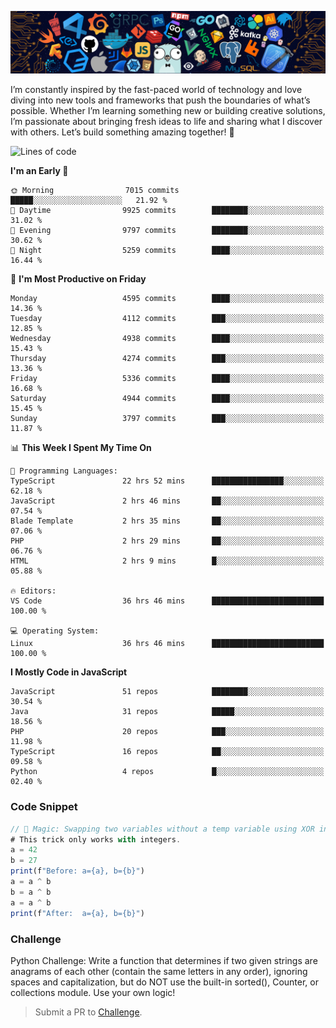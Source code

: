![](https://github.com/0x3EF8/0x3EF8/raw/main/images/header_.png)

I’m constantly inspired by the fast-paced world of technology and love diving into new tools and frameworks that push the boundaries of what’s possible. Whether I’m learning something new or building creative solutions, I’m passionate about bringing fresh ideas to life and sharing what I discover with others. Let’s build something amazing together! 🚀

<!--START_SECTION:header-->
![Lines of code](https://img.shields.io/badge/From%20Hello%20World%20I%27ve%20Written-23.1%20million%20lines%20of%20code-blue)

**I'm an Early 🐤** 

```text
🌞 Morning                7015 commits        █████░░░░░░░░░░░░░░░░░░░░   21.92 % 
🌆 Daytime                9925 commits        ████████░░░░░░░░░░░░░░░░░   31.02 % 
🌃 Evening                9797 commits        ████████░░░░░░░░░░░░░░░░░   30.62 % 
🌙 Night                  5259 commits        ████░░░░░░░░░░░░░░░░░░░░░   16.44 % 
```
📅 **I'm Most Productive on Friday** 

```text
Monday                   4595 commits        ████░░░░░░░░░░░░░░░░░░░░░   14.36 % 
Tuesday                  4112 commits        ███░░░░░░░░░░░░░░░░░░░░░░   12.85 % 
Wednesday                4938 commits        ████░░░░░░░░░░░░░░░░░░░░░   15.43 % 
Thursday                 4274 commits        ███░░░░░░░░░░░░░░░░░░░░░░   13.36 % 
Friday                   5336 commits        ████░░░░░░░░░░░░░░░░░░░░░   16.68 % 
Saturday                 4944 commits        ████░░░░░░░░░░░░░░░░░░░░░   15.45 % 
Sunday                   3797 commits        ███░░░░░░░░░░░░░░░░░░░░░░   11.87 % 
```


📊 **This Week I Spent My Time On** 

```text
💬 Programming Languages: 
TypeScript               22 hrs 52 mins      ████████████████░░░░░░░░░   62.18 % 
JavaScript               2 hrs 46 mins       ██░░░░░░░░░░░░░░░░░░░░░░░   07.54 % 
Blade Template           2 hrs 35 mins       ██░░░░░░░░░░░░░░░░░░░░░░░   07.06 % 
PHP                      2 hrs 29 mins       ██░░░░░░░░░░░░░░░░░░░░░░░   06.76 % 
HTML                     2 hrs 9 mins        █░░░░░░░░░░░░░░░░░░░░░░░░   05.88 % 

🔥 Editors: 
VS Code                  36 hrs 46 mins      █████████████████████████   100.00 % 

💻 Operating System: 
Linux                    36 hrs 46 mins      █████████████████████████   100.00 % 
```

**I Mostly Code in JavaScript** 

```text
JavaScript               51 repos            ████████░░░░░░░░░░░░░░░░░   30.54 % 
Java                     31 repos            █████░░░░░░░░░░░░░░░░░░░░   18.56 % 
PHP                      20 repos            ███░░░░░░░░░░░░░░░░░░░░░░   11.98 % 
TypeScript               16 repos            ██░░░░░░░░░░░░░░░░░░░░░░░   09.58 % 
Python                   4 repos             █░░░░░░░░░░░░░░░░░░░░░░░░   02.40 % 
```




<!--END_SECTION:header-->

<!--START_SECTION:footer-->
### Code Snippet
```js
// 🎩 Magic: Swapping two variables without a temp variable using XOR in Python
# This trick only works with integers.
a = 42
b = 27
print(f"Before: a={a}, b={b}")
a = a ^ b
b = a ^ b
a = a ^ b
print(f"After:  a={a}, b={b}")
```
### Challenge
Python Challenge: Write a function that determines if two given strings are anagrams of each other (contain the same letters in any order), ignoring spaces and capitalization, but do NOT use the built-in sorted(), Counter, or collections module. Use your own logic!
<!--END_SECTION:footer-->
> Submit a PR to [Challenge](https://github.com/mrepol742/challenge/fork).

